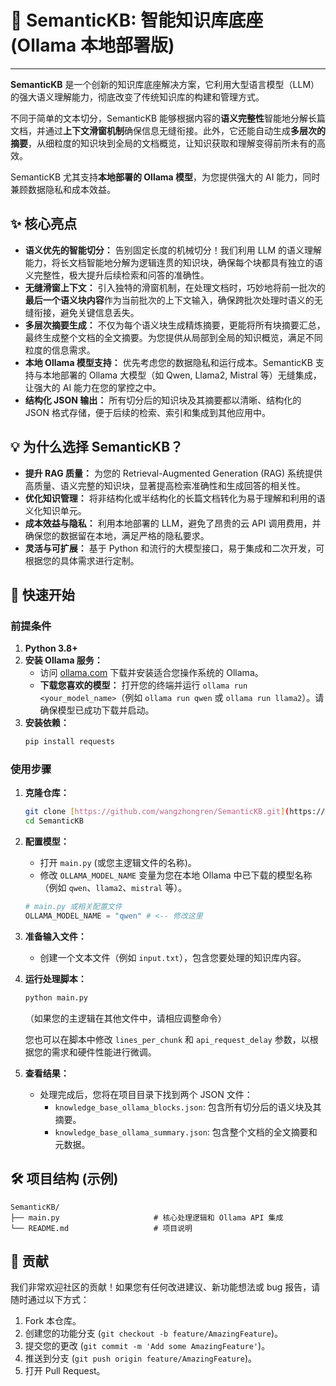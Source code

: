 # 🚀 SemanticKB: 智能知识库底座 (Ollama 本地部署版)

---

**SemanticKB** 是一个创新的知识库底座解决方案，它利用大型语言模型（LLM）的强大语义理解能力，彻底改变了传统知识库的构建和管理方式。

不同于简单的文本切分，SemanticKB 能够根据内容的**语义完整性**智能地分解长篇文档，并通过**上下文滑窗机制**确保信息无缝衔接。此外，它还能自动生成**多层次的摘要**，从细粒度的知识块到全局的文档概览，让知识获取和理解变得前所未有的高效。

SemanticKB 尤其支持**本地部署的 Ollama 模型**，为您提供强大的 AI 能力，同时兼顾数据隐私和成本效益。

## ✨ 核心亮点

* **语义优先的智能切分：** 告别固定长度的机械切分！我们利用 LLM 的语义理解能力，将长文档智能地分解为逻辑连贯的知识块，确保每个块都具有独立的语义完整性，极大提升后续检索和问答的准确性。
* **无缝滑窗上下文：** 引入独特的滑窗机制，在处理文档时，巧妙地将前一批次的**最后一个语义块内容**作为当前批次的上下文输入，确保跨批次处理时语义的无缝衔接，避免关键信息丢失。
* **多层次摘要生成：** 不仅为每个语义块生成精炼摘要，更能将所有块摘要汇总，最终生成整个文档的全文摘要。为您提供从局部到全局的知识概览，满足不同粒度的信息需求。
* **本地 Ollama 模型支持：** 优先考虑您的数据隐私和运行成本。SemanticKB 支持与本地部署的 Ollama 大模型（如 Qwen, Llama2, Mistral 等）无缝集成，让强大的 AI 能力在您的掌控之中。
* **结构化 JSON 输出：** 所有切分后的知识块及其摘要都以清晰、结构化的 JSON 格式存储，便于后续的检索、索引和集成到其他应用中。

## 💡 为什么选择 SemanticKB？

* **提升 RAG 质量：** 为您的 Retrieval-Augmented Generation (RAG) 系统提供高质量、语义完整的知识块，显著提高检索准确性和生成回答的相关性。
* **优化知识管理：** 将非结构化或半结构化的长篇文档转化为易于理解和利用的语义化知识单元。
* **成本效益与隐私：** 利用本地部署的 LLM，避免了昂贵的云 API 调用费用，并确保您的数据留在本地，满足严格的隐私要求。
* **灵活与可扩展：** 基于 Python 和流行的大模型接口，易于集成和二次开发，可根据您的具体需求进行定制。

## 🚀 快速开始

### 前提条件

1.  **Python 3.8+**
2.  **安装 Ollama 服务：**
    * 访问 [ollama.com](https://ollama.com/) 下载并安装适合您操作系统的 Ollama。
    * **下载您喜欢的模型：** 打开您的终端并运行 `ollama run <your_model_name>`（例如 `ollama run qwen` 或 `ollama run llama2`）。请确保模型已成功下载并启动。
3.  **安装依赖：**
    ```bash
    pip install requests
    ```

### 使用步骤

1.  **克隆仓库：**
    ```bash
    git clone [https://github.com/wangzhongren/SemanticKB.git](https://github.com/YourUsername/SemanticKB.git) # 请替换为您的仓库地址
    cd SemanticKB
    ```

2.  **配置模型：**
    * 打开 `main.py` (或您主逻辑文件的名称)。
    * 修改 `OLLAMA_MODEL_NAME` 变量为您在本地 Ollama 中已下载的模型名称（例如 `qwen`、`llama2`、`mistral` 等）。
    ```python
    # main.py 或相关配置文件
    OLLAMA_MODEL_NAME = "qwen" # <-- 修改这里
    ```

3.  **准备输入文件：**
    * 创建一个文本文件（例如 `input.txt`），包含您要处理的知识库内容。

4.  **运行处理脚本：**
    ```bash
    python main.py
    ```
    （如果您的主逻辑在其他文件中，请相应调整命令）

    您也可以在脚本中修改 `lines_per_chunk` 和 `api_request_delay` 参数，以根据您的需求和硬件性能进行微调。

5.  **查看结果：**
    * 处理完成后，您将在项目目录下找到两个 JSON 文件：
        * `knowledge_base_ollama_blocks.json`: 包含所有切分后的语义块及其摘要。
        * `knowledge_base_ollama_summary.json`: 包含整个文档的全文摘要和元数据。

## 🛠️ 项目结构 (示例)
```
SemanticKB/
├── main.py                     # 核心处理逻辑和 Ollama API 集成
└── README.md                   # 项目说明
```

## 🤝 贡献
我们非常欢迎社区的贡献！如果您有任何改进建议、新功能想法或 bug 报告，请随时通过以下方式：

1.  Fork 本仓库。
2.  创建您的功能分支 (`git checkout -b feature/AmazingFeature`)。
3.  提交您的更改 (`git commit -m 'Add some AmazingFeature'`)。
4.  推送到分支 (`git push origin feature/AmazingFeature`)。
5.  打开 Pull Request。


